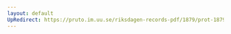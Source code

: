 ```yaml
---
layout: default
UpRedirect: https://pruto.im.uu.se/riksdagen-records-pdf/1879/prot-1879--ak--059/prot-1879--ak--059_004.pdf
---
```


